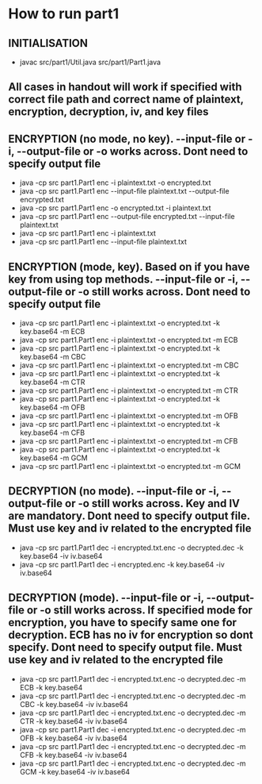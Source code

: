 # How to run part1

## INITIALISATION

- javac src/part1/Util.java src/part1/Part1.java

## All cases in handout will work if specified with correct file path and correct name of plaintext, encryption, decryption, iv, and key files

## ENCRYPTION (no mode, no key). --input-file or -i, --output-file or -o works across. Dont need to specify output file

- java -cp src part1.Part1 enc -i plaintext.txt -o encrypted.txt
- java -cp src part1.Part1 enc --input-file plaintext.txt --output-file encrypted.txt
- java -cp src part1.Part1 enc -o encrypted.txt -i plaintext.txt
- java -cp src part1.Part1 enc --output-file encrypted.txt --input-file plaintext.txt
- java -cp src part1.Part1 enc -i plaintext.txt
- java -cp src part1.Part1 enc --input-file plaintext.txt

## ENCRYPTION (mode, key). Based on if you have key from using top methods. --input-file or -i, --output-file or -o still works across. Dont need to specify output file

- java -cp src part1.Part1 enc -i plaintext.txt -o encrypted.txt -k key.base64 -m ECB
- java -cp src part1.Part1 enc -i plaintext.txt -o encrypted.txt -m ECB
- java -cp src part1.Part1 enc -i plaintext.txt -o encrypted.txt -k key.base64 -m CBC
- java -cp src part1.Part1 enc -i plaintext.txt -o encrypted.txt -m CBC
- java -cp src part1.Part1 enc -i plaintext.txt -o encrypted.txt -k key.base64 -m CTR
- java -cp src part1.Part1 enc -i plaintext.txt -o encrypted.txt -m CTR
- java -cp src part1.Part1 enc -i plaintext.txt -o encrypted.txt -k key.base64 -m OFB
- java -cp src part1.Part1 enc -i plaintext.txt -o encrypted.txt -m OFB
- java -cp src part1.Part1 enc -i plaintext.txt -o encrypted.txt -k key.base64 -m CFB
- java -cp src part1.Part1 enc -i plaintext.txt -o encrypted.txt -m CFB
- java -cp src part1.Part1 enc -i plaintext.txt -o encrypted.txt -k key.base64 -m GCM
- java -cp src part1.Part1 enc -i plaintext.txt -o encrypted.txt -m GCM

## DECRYPTION (no mode). --input-file or -i, --output-file or -o still works across. Key and IV are mandatory. Dont need to specify output file. Must use key and iv related to the encrypted file

- java -cp src part1.Part1 dec -i encrypted.txt.enc -o decrypted.dec -k key.base64 -iv iv.base64
- java -cp src part1.Part1 dec -i encrypted.enc -k key.base64 -iv iv.base64

## DECRYPTION (mode). --input-file or -i, --output-file or -o still works across. If specified mode for encryption, you have to specify same one for decryption. ECB has no iv for encryption so dont specify. Dont need to specify output file. Must use key and iv related to the encrypted file

- java -cp src part1.Part1 dec -i encrypted.txt.enc -o decrypted.dec -m ECB -k key.base64
- java -cp src part1.Part1 dec -i encrypted.txt.enc -o decrypted.dec -m CBC -k key.base64 -iv iv.base64
- java -cp src part1.Part1 dec -i encrypted.txt.enc -o decrypted.dec -m CTR -k key.base64 -iv iv.base64
- java -cp src part1.Part1 dec -i encrypted.txt.enc -o decrypted.dec -m OFB -k key.base64 -iv iv.base64
- java -cp src part1.Part1 dec -i encrypted.txt.enc -o decrypted.dec -m CFB -k key.base64 -iv iv.base64
- java -cp src part1.Part1 dec -i encrypted.txt.enc -o decrypted.dec -m GCM -k key.base64 -iv iv.base64

